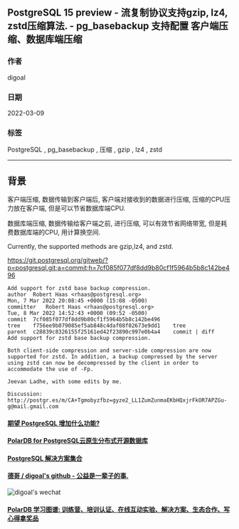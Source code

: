 ## PostgreSQL 15 preview - 流复制协议支持gzip, lz4, zstd压缩算法. - pg_basebackup 支持配置 客户端压缩、数据库端压缩          
                                     
### 作者                                 
digoal                                              
                                               
### 日期                                          
2022-03-09                                       
                                       
### 标签                          
PostgreSQL , pg_basebackup , 压缩 , gzip , lz4 , zstd                   
                                             
----                                               
                                          
## 背景   
客户端压缩, 数据传输到客户端后, 客户端对接收到的数据进行压缩, 压缩的CPU压力放在客户端, 但是可以节省数据库端CPU.    
  
数据库端压缩, 数据传输给客户端之前, 进行压缩, 可以有效节省网络带宽, 但是耗费数据库端的CPU, 用计算换空间.   
  
Currently, the supported methods are gzip,lz4, and zstd.    
  
https://git.postgresql.org/gitweb/?p=postgresql.git;a=commit;h=7cf085f077df8dd9b80cf1f5964b5b8c142be496  
  
```  
Add support for zstd base backup compression.  
author	Robert Haas <rhaas@postgresql.org>	  
Mon, 7 Mar 2022 20:08:45 +0000 (15:08 -0500)  
committer	Robert Haas <rhaas@postgresql.org>	  
Tue, 8 Mar 2022 14:52:43 +0000 (09:52 -0500)  
commit	7cf085f077df8dd9b80cf1f5964b5b8c142be496  
tree	f756ee9b079085ef5ab848c4daf08f02673e9dd1	tree  
parent	c28839c8326155f25161ed42f23890c997e0b4a4	commit | diff  
Add support for zstd base backup compression.  
  
Both client-side compression and server-side compression are now  
supported for zstd. In addition, a backup compressed by the server  
using zstd can now be decompressed by the client in order to  
accommodate the use of -Fp.  
  
Jeevan Ladhe, with some edits by me.  
  
Discussion: http://postgr.es/m/CA+Tgmobyzfbz=gyze2_LL1ZumZunmaEKbHQxjrFkOR7APZGu-g@mail.gmail.com  
```  
     
  
#### [期望 PostgreSQL 增加什么功能?](https://github.com/digoal/blog/issues/76 "269ac3d1c492e938c0191101c7238216")
  
  
#### [PolarDB for PostgreSQL云原生分布式开源数据库](https://github.com/ApsaraDB/PolarDB-for-PostgreSQL "57258f76c37864c6e6d23383d05714ea")
  
  
#### [PostgreSQL 解决方案集合](https://yq.aliyun.com/topic/118 "40cff096e9ed7122c512b35d8561d9c8")
  
  
#### [德哥 / digoal's github - 公益是一辈子的事.](https://github.com/digoal/blog/blob/master/README.md "22709685feb7cab07d30f30387f0a9ae")
  
  
![digoal's wechat](../pic/digoal_weixin.jpg "f7ad92eeba24523fd47a6e1a0e691b59")
  
  
#### [PolarDB 学习图谱: 训练营、培训认证、在线互动实验、解决方案、生态合作、写心得拿奖品](https://www.aliyun.com/database/openpolardb/activity "8642f60e04ed0c814bf9cb9677976bd4")
  
